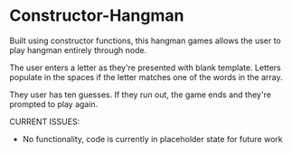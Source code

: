 # Constructor-Hangman
Built using constructor functions, this hangman games allows the user to play hangman entirely through node.

The user enters a letter as they're presented with blank template. Letters populate in the spaces if the letter matches one of the words in the array.

They user has ten guesses. If they run out, the game ends and they're prompted to play again.

CURRENT ISSUES:

* No functionality, code is currently in placeholder state for future work